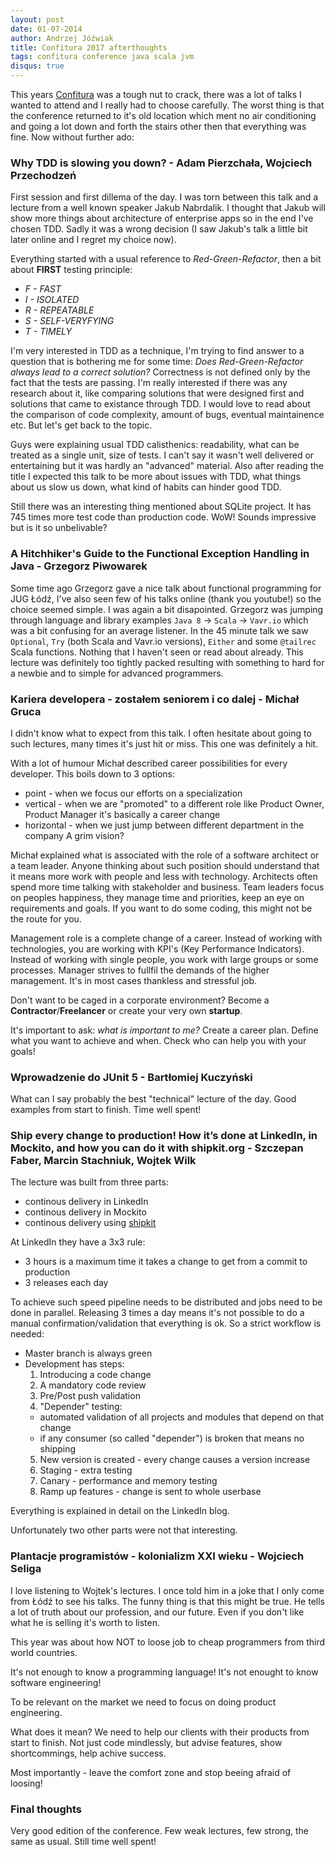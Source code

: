 ```yaml
---
layout: post
date: 01-07-2014
author: Andrzej Jóźwiak
title: Confitura 2017 afterthoughts
tags: confitura conference java scala jvm
disqus: true
---
```


This years [Confitura](https://2017.confitura.pl/schedule) was a tough nut to crack, there was a lot of talks I wanted to attend and I really had to choose carefully. The worst thing is that the conference returned to it's old location which ment no air conditioning and going a lot down and forth the stairs other then that everything was fine. Now without further ado:

### Why TDD is slowing you down? - Adam Pierzchała, Wojciech Przechodzeń

First session and first dillema of the day. I was torn between this talk and a lecture from a well known speaker Jakub Nabrdalik. I thought that Jakub will show more things about architecture of enterprise apps so in the end I've chosen TDD. Sadly it was a wrong decision (I saw Jakub's talk a little bit later online and I regret my choice now).

Everything started with a usual reference to *Red-Green-Refactor*, then a bit about **FIRST** testing principle:
* *F - FAST*
* *I - ISOLATED*
* *R - REPEATABLE*
* *S - SELF-VERYFYING*
* *T - TIMELY*

I'm very interested in TDD as a technique, I'm trying to find answer to a question that is bothering me for some time: *Does Red-Green-Refactor always lead to a correct solution?* Correctness is not defined only by the fact that the tests are passing. I'm really interested if there was any research about it, like comparing solutions that were designed first and solutions that came to existance through TDD. I would love to read about the comparison of code complexity, amount of bugs, eventual maintainence etc. But let's get back to the topic.

Guys were explaining usual TDD calisthenics: readability, what can be treated as a single unit, size of tests. I can't say it wasn't well delivered or entertaining but it was hardly an "advanced" material. Also after reading the title I expected this talk to be more about issues with TDD, what things about us slow us down, what kind of habits can hinder good TDD.

Still there was an interesting thing mentioned about SQLite project. It has 745 times more test code than production code. WoW! Sounds impressive but is it so unbelivable?

### A Hitchhiker's Guide to the Functional Exception Handling in Java - Grzegorz Piwowarek

Some time ago Grzegorz gave a nice talk about functional programming for JUG Łódź, I've also seen few of his talks online (thank you youtube!) so the choice seemed simple. I was again a bit disapointed. Grzegorz was jumping through language and library examples `Java 8` -> `Scala` -> `Vavr.io` which was a bit confusing for an average listener. In the 45 minute talk we saw `Optional`, `Try` (both Scala and Vavr.io versions), `Either` and some `@tailrec` Scala functions. Nothing that I haven't seen or read about already. This lecture was definitely too tightly packed resulting with something to hard for a newbie and to simple for advanced programmers.

### Kariera developera - zostałem seniorem i co dalej - Michał Gruca

I didn't know what to expect from this talk. I often hesitate about going to such lectures, many times it's just hit or miss. This one was definitely a hit.

With a lot of humour Michał described career possibilities for every developer. This boils down to 3 options:
* point - when we focus our efforts on a specialization
* vertical - when we are "promoted" to a different role like Product Owner, Product Manager it's basically a career change
* horizontal - when we just jump between different department in the company
A grim vision?

Michał explained what is associated with the role of a software architect or a team leader. Anyone thinking about such position should understand that it means more work with people and less with technology. Architects often spend more time talking with stakeholder and business. Team leaders focus on peoples happiness, they manage time and priorities, keep an eye on requirements and goals. If you want to do some coding, this might not be the route for you.

Management role is a complete change of a career. Instead of working with technologies, you are working with KPI's (Key Performance Indicators). Instead of working with single people, you work with large groups or some processes. Manager strives to fullfil the demands of the higher management. It's in most cases thankless and stressful job.

Don't want to be caged in a corporate environment? Become a **Contractor**/**Freelancer** or create your very own **startup**.

It's important to ask: *what is important to me?* Create a career plan. Define what you want to achieve and when. Check who can help you with your goals!

### Wprowadzenie do JUnit 5 - Bartłomiej Kuczyński

What can I say probably the best "technical" lecture of the day. Good examples from start to finish. Time well spent!

### Ship every change to production! How it’s done at LinkedIn, in Mockito, and how you can do it with shipkit.org - Szczepan Faber, Marcin Stachniuk, Wojtek Wilk

The lecture was built from three parts:
- continous delivery in LinkedIn
- continous delivery in Mockito
- continous delivery using [shipkit](http://shipkit.org)

At LinkedIn they have a 3x3 rule:
* 3 hours is a maximum time it takes a change to get from a commit to production
* 3 releases each day

To achieve such speed pipeline needs to be distributed and jobs need to be done in parallel. Releasing 3 times a day means it's not possible to do a manual confirmation/validation that everything is ok. So a strict workflow is needed:

- Master branch is always green
- Development has steps:
  1) Introducing a code change
  2) A mandatory code review
  3) Pre/Post push validation
  4) "Depender" testing:
    - automated validation of all projects and modules that depend on that change
    - if any consumer (so called "depender") is broken that means no shipping
  5) New version is created - every change causes a version increase
  6) Staging - extra testing
  7) Canary - performance and memory testing
  8) Ramp up features - change is sent to whole userbase

Everything is explained in detail on the LinkedIn blog.

Unfortunately two other parts were not that interesting.

### Plantacje programistów - kolonializm XXI wieku - Wojciech Seliga

I love listening to Wojtek's lectures. I once told him in a joke that I only come from Łódź to see his talks. The funny thing is that this might be true. He tells a lot of truth about our profession, and our future. Even if you don't like what he is selling it's worth to listen.

This year was about how NOT to loose job to cheap programmers from third world countries.

It's not enough to know a programming language!
It's not enought to know software engineering!

To be relevant on the market we need to focus on doing product engineering.

What does it mean? We need to help our clients with their products from start to finish. Not just code mindlessly, but advise features, show shortcommings, help achive success.

Most importantly - leave the comfort zone and stop beeing afraid of loosing!

### Final thoughts

Very good edition of the conference. Few weak lectures, few strong, the same as usual. Still time well spent!
